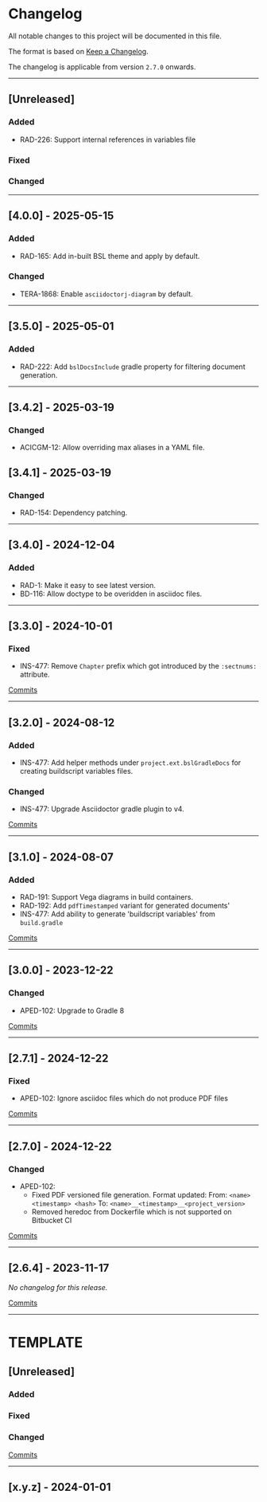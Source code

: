 # Changelog

All notable changes to this project will be documented in this file.

The format is based on [Keep a Changelog](https://keepachangelog.com/en/1.0.0/).

The changelog is applicable from version `2.7.0` onwards.

---

## [Unreleased]

### Added

* RAD-226: Support internal references in variables file

### Fixed

### Changed

---

## [4.0.0] - 2025-05-15

### Added

* RAD-165: Add in-built BSL theme and apply by default.

### Changed

* TERA-1868: Enable `asciidoctorj-diagram` by default.

---

## [3.5.0] - 2025-05-01

### Added

* RAD-222: Add `bslDocsInclude` gradle property for filtering document generation.

---

## [3.4.2] - 2025-03-19

### Changed

* ACICGM-12: Allow overriding max aliases in a YAML file.

## [3.4.1] - 2025-03-19

### Changed

* RAD-154: Dependency patching.
---

## [3.4.0] - 2024-12-04

### Added

* RAD-1: Make it easy to see latest version.
* BD-116: Allow doctype to be overidden in asciidoc files.

---

## [3.3.0] - 2024-10-01

### Fixed

* INS-477: Remove `Chapter` prefix which got introduced by the `:sectnums:` attribute.

[Commits](https://github.com/brightsparklabs/gradle-docker/compare/3.2.0...HEAD)

---

## [3.2.0] - 2024-08-12

### Added

* INS-477: Add helper methods under `project.ext.bslGradleDocs` for creating buildscript variables
  files.

### Changed

* INS-477: Upgrade Asciidoctor gradle plugin to v4.

[Commits](https://github.com/brightsparklabs/gradle-docker/compare/3.1.0...3.2.0)

---

## [3.1.0] - 2024-08-07

### Added

* RAD-191: Support Vega diagrams in build containers.
* RAD-192: Add `pdfTimestamped` variant for generated documents'
* INS-477: Add ability to generate 'buildscript variables' from `build.gradle`

[Commits](https://github.com/brightsparklabs/gradle-docker/compare/3.0.0...3.y.z)

---

## [3.0.0] - 2023-12-22

### Changed

* APED-102: Upgrade to Gradle 8

[Commits](https://github.com/brightsparklabs/gradle-docker/compare/2.7.1...3.0.0)

---

## [2.7.1] - 2024-12-22

### Fixed

* APED-102: Ignore asciidoc files which do not produce PDF files

[Commits](https://github.com/brightsparklabs/gradle-docker/compare/2.7.0...2.7.1)

---

## [2.7.0] - 2024-12-22

### Changed

* APED-102:
    * Fixed PDF versioned file generation. Format updated:
        From: `<name> <timestamp> <hash>`
        To:   `<name>__<timestamp>__<project_version>`
    * Removed heredoc from Dockerfile which is not supported on Bitbucket CI

[Commits](https://github.com/brightsparklabs/gradle-docker/compare/2.6.4...2.7.0)

---

## [2.6.4] - 2023-11-17

_No changelog for this release._

[Commits](https://github.com/brightsparklabs/appcli/compare/2.6.3...2.6.4)

---

# TEMPLATE

## [Unreleased]

### Added

### Fixed

### Changed

[Commits](https://github.com/brightsparklabs/gradle-docker/compare/x.y.z...HEAD)

---

## [x.y.z] - 2024-01-01
